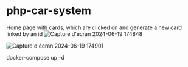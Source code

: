 # php-car-system
Home page with cards, which are clicked on and generate a new card linked by an id
![Capture d'écran 2024-06-19 174848](https://github.com/doko972/php-car-system/assets/44224863/7197cdb3-f224-409e-9456-cb4baa3d3d37)

![Capture d'écran 2024-06-19 174901](https://github.com/doko972/php-car-system/assets/44224863/32fccfc3-6201-4a8d-b848-5d5c4c313215)
 
 docker-compose up -d